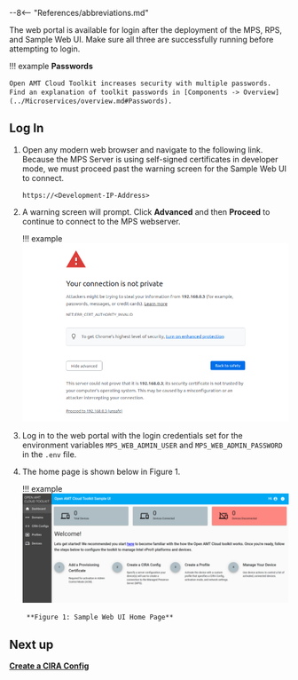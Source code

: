 --8<-- "References/abbreviations.md"

The web portal is available for login after the deployment of the MPS, RPS, and Sample Web UI. Make sure all three are successfully running before attempting to login.

!!! example
    **Passwords**

    Open AMT Cloud Toolkit increases security with multiple passwords. Find an explanation of toolkit passwords in [Components -> Overview](../Microservices/overview.md#Passwords).

## Log In

1. Open any modern web browser and navigate to the following link. Because the MPS Server is using self-signed certificates in developer mode, we must proceed past the warning screen for the Sample Web UI to connect.

    ```
    https://<Development-IP-Address>
    ```

2.  A warning screen will prompt. Click **Advanced** and then **Proceed** to continue to connect to the MPS webserver.

    !!! example
        [![MPS Warning](../assets/images/selfSignedConnect.png)](../assets/images/selfSignedConnect.png)


3. Log in to the web portal with the login credentials set for the environment variables `MPS_WEB_ADMIN_USER` and `MPS_WEB_ADMIN_PASSWORD` in the `.env` file.


4. The home page is shown below in Figure 1.

    !!! example
        [![WebUI](../assets/images/WebUI_Home.png)](../assets/images/WebUI_Home.png)

        **Figure 1: Sample Web UI Home Page**
    

## Next up
**[Create a CIRA Config](createCIRAConfig.md)**

